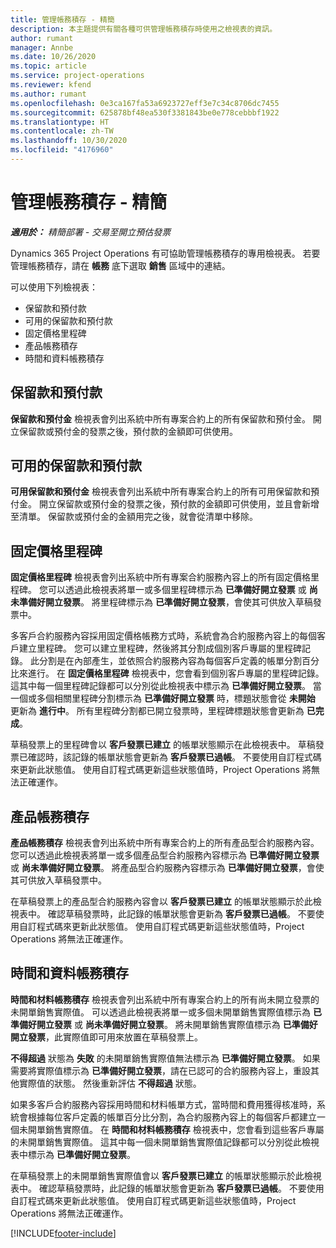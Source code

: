 ```yaml
---
title: 管理帳務積存 - 精簡
description: 本主題提供有關各種可供管理帳務積存時使用之檢視表的資訊。
author: rumant
manager: Annbe
ms.date: 10/26/2020
ms.topic: article
ms.service: project-operations
ms.reviewer: kfend
ms.author: rumant
ms.openlocfilehash: 0e3ca167fa53a6923727eff3e7c34c8706dc7455
ms.sourcegitcommit: 625878bf48ea530f3381843be0e778cebbbf1922
ms.translationtype: HT
ms.contentlocale: zh-TW
ms.lasthandoff: 10/30/2020
ms.locfileid: "4176960"
---
```

# <a name="manage-the-billing-backlog---lite"></a>管理帳務積存 - 精簡

_**適用於：** 精簡部署 - 交易至開立預估發票_

Dynamics 365 Project Operations 有可協助管理帳務積存的專用檢視表。 若要管理帳務積存，請在 **帳務** 底下選取 **銷售** 區域中的連結。 

可以使用下列檢視表：

- 保留款和預付款
- 可用的保留款和預付款
- 固定價格里程碑
- 產品帳務積存
- 時間和資料帳務積存

## <a name="retainers-and-advances"></a>保留款和預付款

**保留款和預付金** 檢視表會列出系統中所有專案合約上的所有保留款和預付金。 開立保留款或預付金的發票之後，預付款的金額即可供使用。

## <a name="available-retainers-and-advances"></a>可用的保留款和預付款

**可用保留款和預付金** 檢視表會列出系統中所有專案合約上的所有可用保留款和預付金。 開立保留款或預付金的發票之後，預付款的金額即可供使用，並且會新增至清單。 保留款或預付金的金額用完之後，就會從清單中移除。

## <a name="fixed-price-milestones"></a>固定價格里程碑

**固定價格里程碑** 檢視表會列出系統中所有專案合約服務內容上的所有固定價格里程碑。 您可以透過此檢視表將單一或多個里程碑標示為 **已準備好開立發票** 或 **尚未準備好開立發票**。 將里程碑標示為 **已準備好開立發票**，會使其可供放入草稿發票中。

多客戶合約服務內容採用固定價格帳務方式時，系統會為合約服務內容上的每個客戶建立里程碑。 您可以建立里程碑，然後將其分割成個別客戶專屬的里程碑記錄。 此分割是在內部產生，並依照合約服務內容為每個客戶定義的帳單分割百分比來進行。 在 **固定價格里程碑** 檢視表中，您會看到個別客戶專屬的里程碑記錄。 這其中每一個里程碑記錄都可以分別從此檢視表中標示為 **已準備好開立發票**。 當一個或多個相關里程碑分割標示為 **已準備好開立發票** 時，標題狀態會從 **未開始** 更新為 **進行中**。 所有里程碑分割都已開立發票時，里程碑標題狀態會更新為 **已完成**。

草稿發票上的里程碑會以 **客戶發票已建立** 的帳單狀態顯示在此檢視表中。 草稿發票已確認時，該記錄的帳單狀態會更新為 **客戶發票已過帳**。 不要使用自訂程式碼來更新此狀態值。 使用自訂程式碼更新這些狀態值時，Project Operations 將無法正確運作。

## <a name="product-billing-backlog"></a>產品帳務積存

**產品帳務積存** 檢視表會列出系統中所有專案合約上的所有產品型合約服務內容。 您可以透過此檢視表將單一或多個產品型合約服務內容標示為 **已準備好開立發票** 或 **尚未準備好開立發票**。 將產品型合約服務內容標示為 **已準備好開立發票**，會使其可供放入草稿發票中。

在草稿發票上的產品型合約服務內容會以 **客戶發票已建立** 的帳單狀態顯示於此檢視表中。 確認草稿發票時，此記錄的帳單狀態會更新為 **客戶發票已過帳**。 不要使用自訂程式碼來更新此狀態值。 使用自訂程式碼更新這些狀態值時，Project Operations 將無法正確運作。

## <a name="time-and-material-billing-backlog"></a>時間和資料帳務積存

**時間和材料帳務積存** 檢視表會列出系統中所有專案合約上的所有尚未開立發票的未開單銷售實際值。 可以透過此檢視表將單一或多個未開單銷售實際值標示為 **已準備好開立發票** 或 **尚未準備好開立發票**。 將未開單銷售實際值標示為 **已準備好開立發票**，此實際值即可用來放置在草稿發票上。

**不得超過** 狀態為 **失敗** 的未開單銷售實際值無法標示為 **已準備好開立發票**。 如果需要將實際值標示為 **已準備好開立發票**，請在已認可的合約服務內容上，重設其他實際值的狀態。 然後重新評估 **不得超過** 狀態。

如果多客戶合約服務內容採用時間和材料帳單方式，當時間和費用獲得核准時，系統會根據每位客戶定義的帳單百分比分割，為合約服務內容上的每個客戶都建立一個未開單銷售實際值。 在 **時間和材料帳務積存** 檢視表中，您會看到這些客戶專屬的未開單銷售實際值。 這其中每一個未開單銷售實際值記錄都可以分別從此檢視表中標示為 **已準備好開立發票**。

在草稿發票上的未開單銷售實際值會以 **客戶發票已建立** 的帳單狀態顯示於此檢視表中。 確認草稿發票時，此記錄的帳單狀態會更新為 **客戶發票已過帳**。 不要使用自訂程式碼來更新此狀態值。 使用自訂程式碼更新這些狀態值時，Project Operations 將無法正確運作。


[!INCLUDE[footer-include](../../includes/footer-banner.md)]